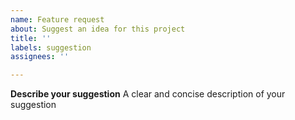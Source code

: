 ```yaml
---
name: Feature request
about: Suggest an idea for this project
title: ''
labels: suggestion
assignees: ''

---
```


**Describe your suggestion**
A clear and concise description of your suggestion

